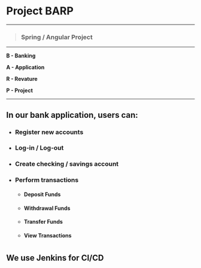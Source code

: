 # Project BARP
___

> ### Spring / Angular Project
___

**B - Banking**

**A - Application**

**R - Revature**

**P - Project**
___

## In our bank application, users can:
- ### Register new accounts
- ### Log-in / Log-out
- ### Create checking / savings account
- ### Perform transactions 
    - #### Deposit Funds
    - #### Withdrawal Funds
    - #### Transfer Funds
    - #### View Transactions

#
## We use Jenkins for CI/CD
